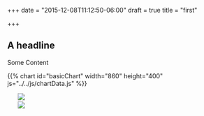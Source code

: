 +++
date = "2015-12-08T11:12:50-06:00"
draft = true
title = "first"

+++

## A headline

Some Content

{{% chart id="basicChart" width="860" height="400" js="../../js/chartData.js" %}}


<ul style="list-style: none;" id="lightGallery">
    <li data-src="../../img/pathToImg.jpg">
        <img src="../../img/pathToThumb.jpg"></img>
    </li>
    <li data-src="../../img/pathToImg2.jpg">
        <img src="../../img/pathToThumb2.jpg"></img>
    </li>
</ul>

<script src=../../js/lightGallery.min.js></script>
<script>
    $("#lightGallery").lightGallery();
</script>
